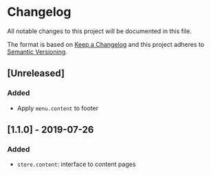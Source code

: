 # Changelog

All notable changes to this project will be documented in this file.

The format is based on [Keep a Changelog](http://keepachangelog.com/en/1.0.0/)
and this project adheres to [Semantic Versioning](http://semver.org/spec/v2.0.0.html).

## [Unreleased]

### Added

- Apply `menu.content` to footer

## [1.1.0] - 2019-07-26

### Added

- `store.content`: interface to content pages